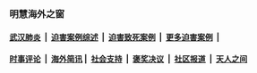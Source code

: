 
### 明慧海外之窗

####  [武汉肺炎](indexes/365.md?t=05100901) &nbsp;|&nbsp;  [迫害案例综述](indexes/328.md?t=05100901) &nbsp;|&nbsp; [迫害致死案例](indexes/277.md?t=05100901)  &nbsp;|&nbsp; [更多迫害案例](indexes/81.md?t=05100901)  &nbsp;|&nbsp; 
####  [时事评论](indexes/19.md?t=05100901) &nbsp;|&nbsp; [海外简讯](indexes/245.md?t=05100901)&nbsp;|&nbsp;  [社会支持](indexes/140.md?t=05100901) &nbsp;|&nbsp; [褒奖决议](indexes/282.md?t=05100901) &nbsp;|&nbsp; [社区报道](indexes/91.md?t=05100901)  &nbsp;|&nbsp; [天人之间](indexes/78.md?t=05100901) 

